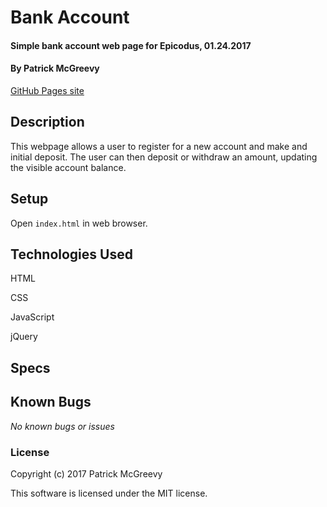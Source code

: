 # Bank Account

#### Simple bank account web page for Epicodus, 01.24.2017

#### By Patrick McGreevy

[GitHub Pages site](https://ptown-epicodus.github.io/bank-account/)


## Description

This webpage allows a user to register for a new account and make and initial deposit. The user can then deposit or withdraw an amount, updating the visible account balance.

## Setup

Open `index.html` in web browser.

## Technologies Used

HTML

CSS

JavaScript

jQuery

## Specs

## Known Bugs

_No known bugs or issues_

### License

Copyright (c) 2017 Patrick McGreevy

This software is licensed under the MIT license.
